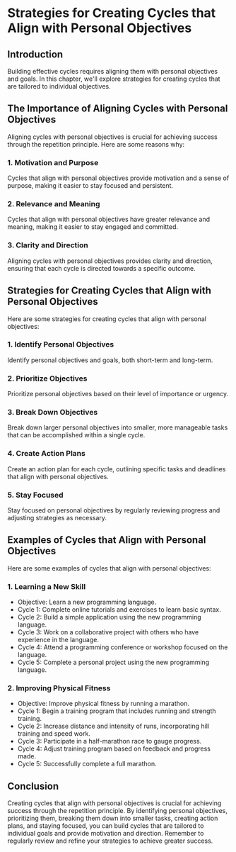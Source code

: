 Strategies for Creating Cycles that Align with Personal Objectives
========================================================================================================

Introduction
------------

Building effective cycles requires aligning them with personal objectives and goals. In this chapter, we'll explore strategies for creating cycles that are tailored to individual objectives.

The Importance of Aligning Cycles with Personal Objectives
----------------------------------------------------------

Aligning cycles with personal objectives is crucial for achieving success through the repetition principle. Here are some reasons why:

### 1. Motivation and Purpose

Cycles that align with personal objectives provide motivation and a sense of purpose, making it easier to stay focused and persistent.

### 2. Relevance and Meaning

Cycles that align with personal objectives have greater relevance and meaning, making it easier to stay engaged and committed.

### 3. Clarity and Direction

Aligning cycles with personal objectives provides clarity and direction, ensuring that each cycle is directed towards a specific outcome.

Strategies for Creating Cycles that Align with Personal Objectives
------------------------------------------------------------------

Here are some strategies for creating cycles that align with personal objectives:

### 1. Identify Personal Objectives

Identify personal objectives and goals, both short-term and long-term.

### 2. Prioritize Objectives

Prioritize personal objectives based on their level of importance or urgency.

### 3. Break Down Objectives

Break down larger personal objectives into smaller, more manageable tasks that can be accomplished within a single cycle.

### 4. Create Action Plans

Create an action plan for each cycle, outlining specific tasks and deadlines that align with personal objectives.

### 5. Stay Focused

Stay focused on personal objectives by regularly reviewing progress and adjusting strategies as necessary.

Examples of Cycles that Align with Personal Objectives
------------------------------------------------------

Here are some examples of cycles that align with personal objectives:

### 1. Learning a New Skill

* Objective: Learn a new programming language.
* Cycle 1: Complete online tutorials and exercises to learn basic syntax.
* Cycle 2: Build a simple application using the new programming language.
* Cycle 3: Work on a collaborative project with others who have experience in the language.
* Cycle 4: Attend a programming conference or workshop focused on the language.
* Cycle 5: Complete a personal project using the new programming language.

### 2. Improving Physical Fitness

* Objective: Improve physical fitness by running a marathon.
* Cycle 1: Begin a training program that includes running and strength training.
* Cycle 2: Increase distance and intensity of runs, incorporating hill training and speed work.
* Cycle 3: Participate in a half-marathon race to gauge progress.
* Cycle 4: Adjust training program based on feedback and progress made.
* Cycle 5: Successfully complete a full marathon.

Conclusion
----------

Creating cycles that align with personal objectives is crucial for achieving success through the repetition principle. By identifying personal objectives, prioritizing them, breaking them down into smaller tasks, creating action plans, and staying focused, you can build cycles that are tailored to individual goals and provide motivation and direction. Remember to regularly review and refine your strategies to achieve greater success.
